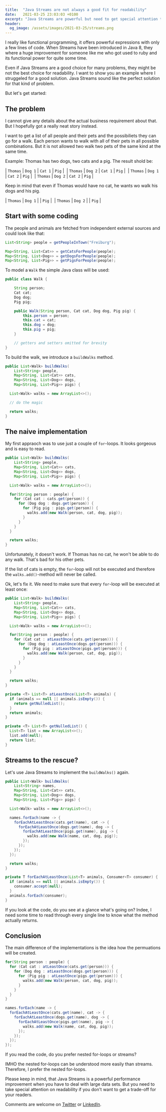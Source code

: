 ```yaml
---
title:  "Java Streams are not always a good fit for readability"
date:   2021-03-25 23:03:03 +0100
excerpt: "Java Streams are powerful but need to get special attention to keep the implementation readable."
header:
  og_image: /assets/images/2021-03-25/streams.png
---
```



I really like functional programming, it offers powerful expressions with only a few lines of code. When Streams have been introduced in Java 8, they where a huge improvement for someone like me who got used to ruby and its functional power for quite some time.

Even if Java Streams are a good choice for many problems, they might be not the best choice for readability. I want to show you an example where I struggeled for a good solution. Java Streams sound like the perfect solution for that kind of problem.

But let's get started:


## The problem

I cannot give any details about the actual business requirement about that. But I hopefully got a really neat story instead.

I want to get a list of all people and their pets and the possibiliets they can go for a walk. Each person wants to walk with all of their pets in all possible combinations. But it is not allowed two walk two pets of the same kind at the same time.

Example: Thomas has two dogs, two cats and a pig. The result shold be:

| `Thomas` | `Dog 1` | `Cat 1` | `Pig` | 
| `Thomas` | `Dog 2` | `Cat 1` | `Pig` | 
| `Thomas` | `Dog 1` | `Cat 2` | `Pig` | 
| `Thomas` | `Dog 2` | `Cat 2` | `Pig` | 

Keep in mind that even if Thomas would have no cat, he wants wo walk his dogs and his pig.

| `Thomas` | `Dog 1` | | `Pig` | 
| `Thomas` | `Dog 2` | | `Pig` | 


## Start with some coding

The people and animals are fetched from independent external sources and could look like that:

```java
List<String> people = getPeopleInTown("Freiburg");

Map<String, List<Cat>> = getCatsForPeople(people);
Map<String, List<Dog>> = getDogsForPeople(people);
Map<String, List<Pig>> = getPigsForPeople(people);
```

To model a `Walk` the simple Java class will be used:

```java
public class Walk {

	String person;
	Cat cat;
	Dog dog;
	Pig pig;

	public Walk(String person, Cat cat, Dog dog, Pig pig) {
		this.person = person;
		this.cat = cat;
		this.dog = dog;
		this.pig = pig;
	}

	// getters and setters omitted for brevity
}
```


To build the walk, we introduce a `buildWalks` method.

```java
public List<Walk> buildWalks(
    List<String> people,
    Map<String, List<Cat>> cats,
    Map<String, List<Dog>> dogs,
    Map<String, List<Pig>> pigs) {

  List<Walk> walks = new ArrayList<>();

  // do the magic

  return walks;
}
```


## The naive implementation

My first appraoch was to use just a couple of `for`-loops. It looks gorgeous and is easy to read.

```java
public List<Walk> buildWalks(
    List<String> people,
    Map<String, List<Cat>> cats,
    Map<String, List<Dog>> dogs,
    Map<String, List<Pig>> pigs) {

  List<Walk> walks = new ArrayList<>();

  for(String person : people) {
    for (Cat cat : cats.get(person)) {
      for (Dog dog : dogs.get(person)) {
        for (Pig pig : pigs.get(person)) {
          walks.add(new Walk(person, cat, dog, pig));
        }
      }
    }
  }

  return walks;
}
```

Unfortunately, it doesn't work. If Thomas has no cat, he won't be able to do any walk. That's bad for his other pets.

If the list of cats is empty, the `for`-loop will not be executed and therefore the `walks.add()`-method will never be called.

Ok, let's fix it. We need to make sure that every `for`-loop will be executed at least once:


```java
public List<Walk> buildWalks(
    List<String> people,
    Map<String, List<Cat>> cats,
    Map<String, List<Dog>> dogs,
    Map<String, List<Pig>> pigs) {

  List<Walk> walks = new ArrayList<>();

  for(String person : people) {
    for (Cat cat : atLeastOnce(cats.get(person))) {
      for (Dog dog : atLeastOnce(dogs.get(person))) {
        for (Pig pig : atLeastOnce(pigs.get(person))) {
          walks.add(new Walk(person, cat, dog, pig));
        }
      }
    }
  }

  return walks;
}

private <T> List<T> atLeastOnce(List<T> animals) {
  if (animals == null || animals.isEmpty()) {
    return getNulledList();
  }
  return animals;
}

private <T> List<T> getNulledList() {
  List<T> list = new ArrayList<>();
  list.add(null);
  return list;
}
```


## Streams to the rescue?

Let's use Java Streams to implement the `buildWalks()` again.

```java
public List<Walk> buildWalks(
    List<String> names,
    Map<String, List<Cat>> cats,
    Map<String, List<Dog>> dogs,
    Map<String, List<Pig>> pigs) {

  List<Walk> walks = new ArrayList<>();

  names.forEach(name -> {
    forEachAtLeastOnce(cats.get(name), cat -> {
      forEachAtLeastOnce(dogs.get(name), dog -> {
        forEachAtLeastOnce(pigs.get(name), pig -> {
          walks.add(new Walk(name, cat, dog, pig));
        });
      });
    });
  });

  return walks;
}

private T forEachAtLeastOnce(List<T> animals, Consumer<T> consumer) {
  if (animals == null || animals.isEmpty()) {
    consumer.accept(null);
  }
  animals.forEach(consumer);
}
```

If you look at the code, do you see at a glance what's going on? Indee, I need some time to read through every single line to know what the method actually returns.


## Conclusion


The main difference of the implementations is the idea how the permuations will be created.


```java
for(String person : people) {
  for (Cat cat : atLeastOnce(cats.get(person))) {
    for (Dog dog : atLeastOnce(dogs.get(person))) {
      for (Pig pig : atLeastOnce(pigs.get(person))) {
        walks.add(new Walk(person, cat, dog, pig));
      }
    }
  }
}
```

```java
names.forEach(name -> {
  forEachAtLeastOnce(cats.get(name), cat -> {
    forEachAtLeastOnce(dogs.get(name), dog -> {
      forEachAtLeastOnce(pigs.get(name), pig -> {
        walks.add(new Walk(name, cat, dog, pig));
      });
    });
  });
});
```

If you read the code, do you prefer nested for-loops or streams?

IMHO the nested for-loops can be understood more easily than streams. Therefore, I prefer the nested for-loops.

Please keep in mind, that Java Streams is a powerful performance improvement when you have to deal with large data sets. But you need to take special attention on readability if you don't want to get a trade-off for your readers.

Comments are welcome on [Twitter](https://twitter.com/TheThomasPr/status/1375360481205088256) or [LinkedIn](https://www.linkedin.com/posts/thomas-preissler_java-streams-are-not-always-a-good-fit-for-activity-6857659454754754560-IJmU).
